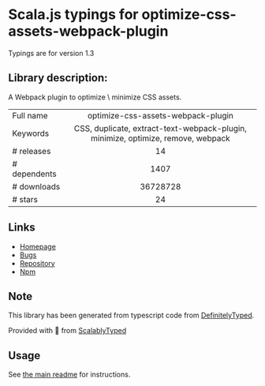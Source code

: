 
# Scala.js typings for optimize-css-assets-webpack-plugin

Typings are for version 1.3

## Library description:
A Webpack plugin to optimize \ minimize CSS assets.

|                    |                 |
| ------------------ | :-------------: |
| Full name          | optimize-css-assets-webpack-plugin |
| Keywords           | CSS, duplicate, extract-text-webpack-plugin, minimize, optimize, remove, webpack |
| # releases         | 14 |
| # dependents       | 1407 |
| # downloads        | 36728728 |
| # stars            | 24 |

## Links
- [Homepage](http://github.com/NMFR/optimize-css-assets-webpack-plugin)
- [Bugs](https://github.com/NMFR/optimize-css-assets-webpack-plugin/issues)
- [Repository](https://github.com/NMFR/optimize-css-assets-webpack-plugin)
- [Npm](https://www.npmjs.com/package/optimize-css-assets-webpack-plugin)
    


## Note
This library has been generated from typescript code from [DefinitelyTyped](https://definitelytyped.org).

Provided with :purple_heart: from [ScalablyTyped](https://github.com/oyvindberg/ScalablyTyped)

## Usage
See [the main readme](../../readme.md) for instructions.


